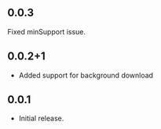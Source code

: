 ## 0.0.3
Fixed minSupport issue.

## 0.0.2+1
- Added support for background download

## 0.0.1

* Initial release.
